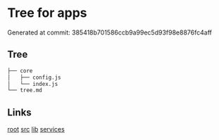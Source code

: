 # Tree for apps
Generated at commit: 385418b701586ccb9a99ec5d93f98e8876fc4aff
## Tree
```bash
├── core
│   ├── config.js
│   └── index.js
└── tree.md

```

## Links
[root](../../tree.md)
[src](../tree.md)
[lib](../lib/tree.md)
[services](../services/tree.md)